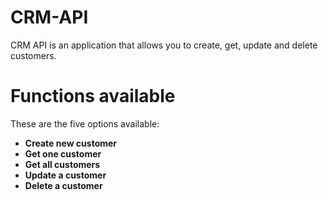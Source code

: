 # CRM-API
CRM API is an application that allows you to create, get, update and delete customers.

# Functions available
These are the five options available:
- **Create new customer**
- **Get one customer**
- **Get all customers**
- **Update a customer**
- **Delete a customer**
